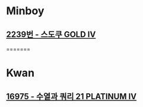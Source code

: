 # Minboy
## [2239번 - 스도쿠 GOLD IV](https://www.acmicpc.net/problem/2239)
=======
# Kwan
## [16975 - 수열과 쿼리 21 PLATINUM IV](https://www.acmicpc.net/problem/16975)

